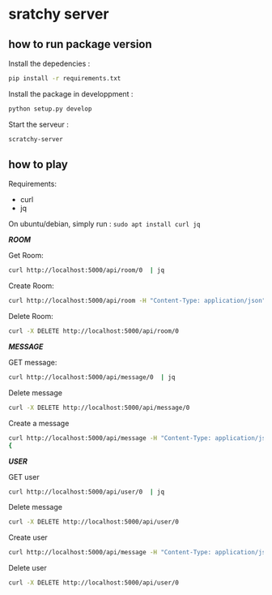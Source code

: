 # sratchy server

## how to run package version

Install the depedencies :
```sh
pip install -r requirements.txt
```

Install the package in developpment :
```sh
python setup.py develop
```

Start the serveur :
```sh
scratchy-server
```

## how to play

Requirements:
* curl
* jq

On ubuntu/debian, simply run : `sudo apt install curl jq`

***ROOM***

Get Room:
```sh
curl http://localhost:5000/api/room/0  | jq
```

Create Room:
```sh
curl http://localhost:5000/api/room -H "Content-Type: application/json" --data '{"title": "mon title", "description": "ma description"}'
```

Delete Room:
```sh
curl -X DELETE http://localhost:5000/api/room/0 
```
***MESSAGE***

GET message:
```sh
curl http://localhost:5000/api/message/0  | jq
```
Delete message 
```sh
curl -X DELETE http://localhost:5000/api/message/0 
```
Create a message 
```sh
curl http://localhost:5000/api/message -H "Content-Type: application/json" --data '{"content": "hello world", "author": "yannis","roomId":"0","timestamp":1200}'
{
```
***USER***

GET user
```sh
curl http://localhost:5000/api/user/0  | jq
```
Delete message 
```sh
curl -X DELETE http://localhost:5000/api/user/0  
```
Create user 
```sh
curl http://localhost:5000/api/message -H "Content-Type: application/json" --data '{"content": "hello world", "author": "yannis","roomId":"0","timestamp":1200}'
```
Delete user
```sh
curl -X DELETE http://localhost:5000/api/user/0 
```